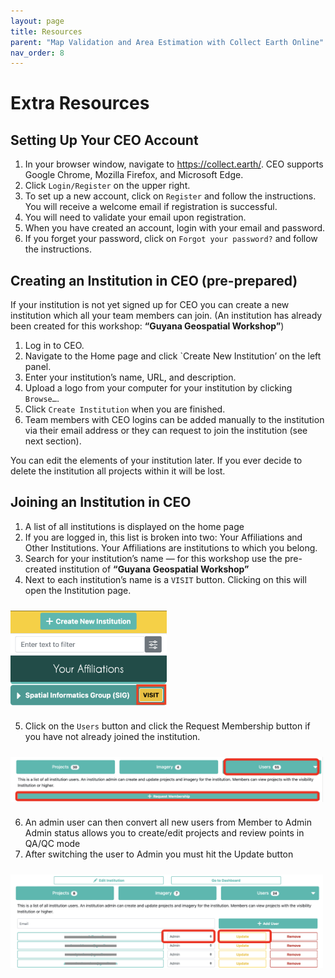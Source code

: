 ```yaml
---
layout: page
title: Resources
parent: "Map Validation and Area Estimation with Collect Earth Online"
nav_order: 8
---
```


# Extra Resources

## Setting Up Your CEO Account  
1. In your browser window, navigate to https://collect.earth/. CEO supports Google Chrome, Mozilla Firefox, and Microsoft Edge.  
2. Click `Login/Register` on the upper right.  
3. To set up a new account, click on `Register` and follow the instructions. You will receive a welcome email if registration is successful. 
4. You will need to validate your email upon registration. 
5. When you have created an account, login with your email and password. 
6. If you forget your password, click on `Forgot your password?` and follow the instructions.

## Creating an Institution in CEO (pre-prepared)
If your institution is not yet signed up for CEO you can create a new institution which all your team members can join. (An institution has already been created for this workshop: **“Guyana Geospatial Workshop”**)
1. Log in to CEO.
2. Navigate to the Home page and click `Create New Institution’ on the left panel.
3. Enter your institution’s name, URL, and description.
4. Upload a logo from your computer for your institution by clicking `Browse…`.
5. Click `Create Institution` when you are finished.
6. Team members with CEO logins can be added manually to the institution via their email address or they can request to join the institution (see next section).

You can edit the elements of your institution later. If you ever decide to delete the institution all projects within it will be lost.

## Joining an Institution in CEO 
1. A list of all institutions is displayed on the home page 
2. If you are logged in, this list is broken into two: Your Affiliations and Other Institutions. Your Affiliations are institutions to which you belong.
3. Search for your institution’s name — for this workshop use the pre-created institution of **“Guyana Geospatial Workshop”**
4. Next to each institution’s name is a `VISIT` button. Clicking on this will open the Institution page. 
<img align="center" src="../images/ceo/2A_visitCEOinstitution.png"  vspace="10" width="250"> 

5. Click on the `Users` button and click the Request Membership button if you have not already joined the institution.  
<img align="center" src="../images/ceo/2B_requestInstitutionMembership.png"  vspace="10" width="500"> 

6. An admin user can then convert all new users from Member to Admin
Admin status allows you to create/edit projects and review points in QA/QC mode
7. After switching the user to Admin you must hit the Update button
<img align="center" src="../images/ceo/2C_updateInstitutionMembership.png"  vspace="10" width="500"> 